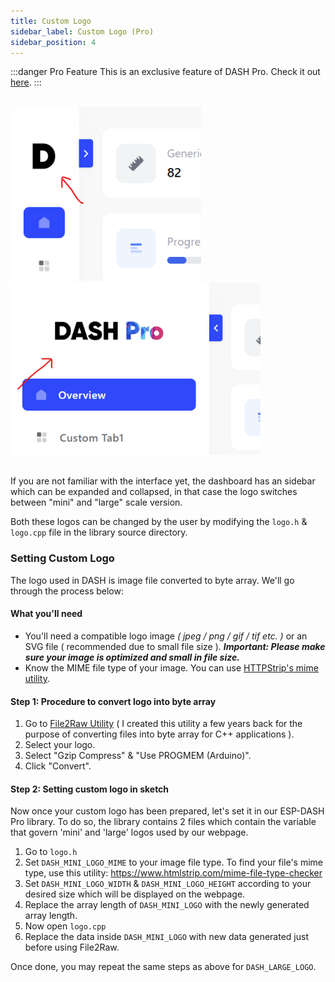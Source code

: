 ```yaml
---
title: Custom Logo
sidebar_label: Custom Logo (Pro)
sidebar_position: 4
---
```


:::danger Pro Feature
This is an exclusive feature of DASH Pro. Check it out [here](https://espdash.pro).
:::

<br/>


<img src="/img/v4/custom-logo-mini.png" width="305px" alt="Energy Card Preview" />
&nbsp;
<img src="/img/v4/custom-logo-large.png" width="400px" alt="Energy Card Preview" />
<br/>
<br/>

If you are not familiar with the interface yet, the dashboard has an sidebar which can be expanded and collapsed, in that case the logo switches between "mini" and "large" scale version.

Both these logos can be changed by the user by modifying the `logo.h` & `logo.cpp` file in the library source directory.


### Setting Custom Logo

The logo used in DASH is image file converted to byte array. We'll go through the process below:

#### What you'll need
- You'll need a compatible logo image <i>( jpeg / png / gif / tif etc. )</i> or an SVG file ( recommended due to small file size ). <i><b>Important: Please make sure your image is optimized and small in file size.</b></i>
- Know the MIME file type of your image. You can use [HTTPStrip's mime utility](https://www.htmlstrip.com/mime-file-type-checker).

#### Step 1: Procedure to convert logo into byte array
1. Go to [File2Raw Utility](https://file2raw.labrat.one/) ( I created this utility a few years back for the purpose of converting files into byte array for C++ applications ).
2. Select your logo.
3. Select "Gzip Compress" & "Use PROGMEM (Arduino)".
4. Click "Convert".

#### Step 2: Setting custom logo in sketch

Now once your custom logo has been prepared, let's set it in our ESP-DASH Pro library. To do so, the library contains 2 files which contain the variable that govern 'mini' and 'large' logos used by our webpage.

1. Go to `logo.h`
2. Set `DASH_MINI_LOGO_MIME` to your image file type. To find your file's mime type, use this utility: https://www.htmlstrip.com/mime-file-type-checker
3. Set `DASH_MINI_LOGO_WIDTH` & `DASH_MINI_LOGO_HEIGHT` according to your desired size which will be displayed on the webpage.
4. Replace the array length of `DASH_MINI_LOGO` with the newly generated array length.
5. Now open `logo.cpp`
6. Replace the data inside `DASH_MINI_LOGO` with new data generated just before using File2Raw.

Once done, you may repeat the same steps as above for `DASH_LARGE_LOGO`.
